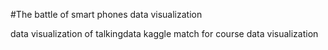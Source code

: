 #The battle of smart phones data visualization

data visualization of talkingdata kaggle match for course data visualization
